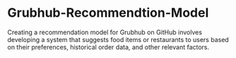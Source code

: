 # Grubhub-Recommendtion-Model
 Creating a recommendation model for Grubhub on GitHub involves developing a system that suggests food items or restaurants to users based on their preferences, historical order data, and other relevant factors.
